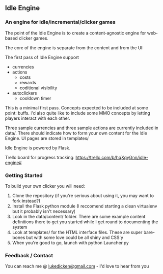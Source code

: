 ## Idle Engine
### An engine for idle/incremental/clicker games

The point of the Idle Engine is to create a content-agnostic engine for web-based clicker games.

The core of the engine is separate from the content and from the UI

The first pass of Idle Engine support
- currencies
- actions
  - costs
  - rewards
  - coditional visibility
- autoclickers
  - cooldown timer
  
This is a minimal first pass. Concepts expected to be included at some point: buffs.
I'd also quite like to include some MMO concepts by letting players interact with each other.

Three sample currencies and three sample actions are currently included in data/. There should indicate how to form your own content for the Idle Engine. UI pages are stored in templates/

Idle Engine is powered by Flask.

Trello board for progress tracking: https://trello.com/b/hqXqyGnn/idle-engine#

### Getting Started

To build your own clicker you will need:
1. Clone the repository (if you're serious about using it, you may want to fork instead?)
2. Install the Flask python module (I reccomend starting a clean virtualenv but it probably isn't necessary)
3. Look in the data/content/ folder. There are some example content definitions there to get you started while I get round to documenting the system
4. Look at templates/ for the HTML interface files. These are super bare-bones but with some love could be all shiny and CSS'y
5. When you're good to go, launch with python Launcher.py

### Feedback / Contact
You can reach me @ lukedicken@gmail.com - I'd love to hear from you
